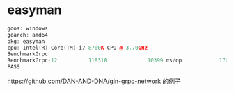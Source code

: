 # easyman

```c++
goos: windows
goarch: amd64
pkg: easyman
cpu: Intel(R) Core(TM) i7-8700K CPU @ 3.70GHz
BenchmarkGrpc
BenchmarkGrpc-12          118318             10399 ns/op            1700 B/op           36 allocs/op
PASS
```
 
https://github.com/DAN-AND-DNA/gin-grpc-network  的例子
